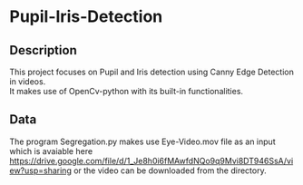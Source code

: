 
# Pupil-Iris-Detection

## Description
This project focuses on Pupil and Iris detection using Canny Edge Detection in videos.\
It makes use of OpenCv-python with its built-in functionalities.

## Data
The program Segregation.py makes use Eye-Video.mov file as an input which is avaiable here https://drive.google.com/file/d/1_Je8h0i6fMAwfdNQo9q9Mvi8DT946SsA/view?usp=sharing or the video can be downloaded from the directory.

